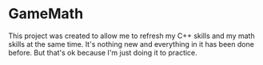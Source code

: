 # GameMath

This project was created to allow me to refresh my C++ skills and my math skills at the same time. It's nothing new and everything in it has been done before. But that's ok because I'm just doing it to practice.